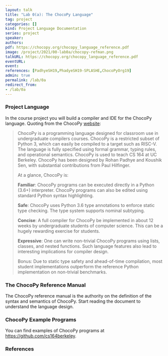 ```yaml
---
layout: talk
title: "Lab 0(a): The ChocoPy Language"
tag: project
categories: []
kind: Project Language Documentation
series: project
speaker:
authors:
pdf: https://chocopy.org/chocopy_language_reference.pdf
image: /project/2021/00-lab0a/chocopy-refman.png
talkURL: https://chocopy.org/chocopy_language_reference.pdf
eventURL:
event:
references: [PadhyeSH19,PhadyeSH19-SPLASHE,ChocoPyOrg19]
admin: true
permalink: /lab/0a
redirect_from:
- /lab/0a
---
```


### Project Language

In the course project you will build a compiler and IDE for the ChocoPy language. Quoting from the ChocoPy <a href="http://chocopy.org">website</a>:

> ChocoPy is a programming language designed for classroom use in undergraduate compilers courses. ChocoPy is a restricted subset of Python 3, which can easily be compiled to a target such as RISC-V. The language is fully specified using formal grammar, typing rules, and operational semantics. ChocoPy is used to teach CS 164 at UC Berkeley. ChocoPy has been designed by Rohan Padhye and Koushik Sen, with substantial contributions from Paul Hilfinger.
>
> At a glance, ChocoPy is:
>
> **Familiar**: ChocoPy programs can be executed directly in a Python (3.6+) interpreter. ChocoPy programs can also be edited using standard Python syntax highlighting.
>
> **Safe**: ChocoPy uses Python 3.6 type annotations to enforce static type checking. The type system supports nominal subtyping.
>
> **Concise**: A full compiler for ChocoPy be implemented in about 12 weeks by undergraduate students of computer science. This can be a hugely rewarding exercise for students.
>
> **Expressive**: One can write non-trivial ChocoPy programs using lists, classes, and nested functions. Such language features also lead to interesting implications for compiler design.
>
> Bonus: Due to static type safety and ahead-of-time compilation, most student implementations outperform the reference Python implementation on non-trivial benchmarks.

### The ChocoPy Reference Manual

The ChocoPy reference manual is the authority on the definition of the syntax and semantics of ChocoPy.
Start reading the document to understand the language design.

### ChocoPy Example Programs

You can find examples of ChocoPy programs at <https://github.com/cs164berkeley>.

### References

